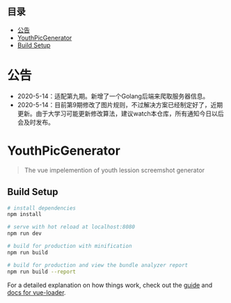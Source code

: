 ## 目录
- [公告](https://github.com/SaltyFishQF/YouthPicGenerator#公告)  
- [YouthPicGenerator](https://github.com/SaltyFishQF/YouthPicGenerator#YouthPicGenerator)  
- [Build Setup](https://github.com/SaltyFishQF/YouthPicGenerator#build-setup)

# 公告
- 2020-5-14：适配第九期。新增了一个Golang后端来爬取服务器信息。
- 2020-5-14：目前第9期修改了图片规则，不过解决方案已经制定好了，近期更新。由于大学习可能更新修改算法，建议watch本仓库，所有通知今日以后会及时发布。

# YouthPicGenerator

> The vue impelemention of youth lession screemshot generator

## Build Setup

``` bash
# install dependencies
npm install

# serve with hot reload at localhost:8080
npm run dev

# build for production with minification
npm run build

# build for production and view the bundle analyzer report
npm run build --report
```

For a detailed explanation on how things work, check out the [guide](http://vuejs-templates.github.io/webpack/) and [docs for vue-loader](http://vuejs.github.io/vue-loader).
